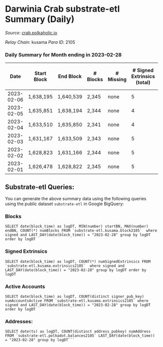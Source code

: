 # Darwinia Crab substrate-etl Summary (Daily)

_Source_: [crab.polkaholic.io](https://crab.polkaholic.io)

*Relay Chain*: kusama
*Para ID*: 2105



### Daily Summary for Month ending in 2023-02-28


| Date | Start Block | End Block | # Blocks | # Missing | # Signed Extrinsics (total) | # Active Accounts | # Addresses with Balances | # Events | # Transfers | # XCM Transfers In | # XCM Transfers Out |
| ---- | ----------- | --------- | -------- | --------- | --------------------------- | ----------------- | ------------------------- | -------- | ----------- | ------------------ | ------------------- |
| 2023-02-06 | 1,638,195 | 1,640,539 | 2,345 | none | 5 | 1 | 52 | 4,777 | 66 ($0.056) |   |   |
| 2023-02-05 | 1,635,851 | 1,638,194 | 2,344 | none | 4 | 1 | 52 | 4,706 |   |   |   |
| 2023-02-04 | 1,633,510 | 1,635,850 | 2,341 | none | 4 | 1 | 52 | 4,699 |   |   |   |
| 2023-02-03 | 1,631,167 | 1,633,509 | 2,343 | none | 5 | 1 | 52 | 4,773 | 66 ($0.056) |   |   |
| 2023-02-02 | 1,628,823 | 1,631,166 | 2,344 | none | 5 | 1 | 52 | 4,776 | 66 ($0.057) |   |   |
| 2023-02-01 | 1,626,478 | 1,628,822 | 2,345 | none | 5 | 2 | 52 | 4,774 | 61 ($0.027) |   | 1 ($0.0052) |

## Substrate-etl Queries:
You can generate the above summary data using the following queries using the public dataset `substrate-etl` in Google BigQuery:


### Blocks
```
SELECT date(block_time) as logDT, MIN(number) startBN, MAX(number) endBN, COUNT(*) numBlocks FROM `substrate-etl.kusama.block2105`  where signed and LAST_DAY(date(block_time)) = "2023-02-28" group by logDT order by logDT
```


### Signed Extrinsics
```
SELECT date(block_time) as logDT, COUNT(*) numSignedExtrinsics FROM `substrate-etl.kusama.extrinsics2105`  where signed and LAST_DAY(date(block_time)) = "2023-02-28" group by logDT order by logDT
```


### Active Accounts
```
SELECT date(block_time) as logDT, COUNT(distinct signer_pub_key) numAccountsActive FROM `substrate-etl.kusama.extrinsics2105` where signed and LAST_DAY(date(block_time)) = "2023-02-28" group by logDT order by logDT
```


### Addresses:
```
SELECT date(ts) as logDT, COUNT(distinct address_pubkey) numAddress FROM `substrate-etl.polkadot.balances2105` LAST_DAY(date(block_time)) = "2023-02-28" group by logDT```

